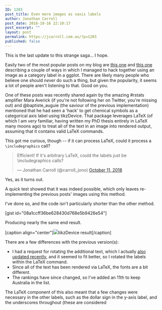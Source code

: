 ```yaml
---
ID: 1203
post_title: Even more images as xaxis labels
author: Jonathan Carroll
post_date: 2018-10-16 22:10:17
post_excerpt: ""
layout: post
permalink: https://jcarroll.com.au/?p=1203
published: false
---
```

This is the last update to this strange saga... I hope.

<!--more-->

Easily two of the most popular posts on my blog are <a href="https://jcarroll.com.au/2016/06/02/images-as-x-axis-labels/">this one</a> and <a href="https://jcarroll.com.au/2016/06/03/images-as-x-axis-labels-updated/">this one</a> describing a couple of ways in which I managed to hack together using an image as a category label in a ggplot. There are likely many people who believe one should _never_ do such a thing, but given the popularity, it seems a lot of people aren't listening to that. Good on you.

One of these posts was recently shared again by the amazing #rstats amplifier Mara Averick (if you're not following her on Twitter, you're missing out) and @baptiste_auguie (the saviour of the previous implementation) mentioned that he had seen a 'hack' to get chemical symbols as a categorical axis label using tikzDevice. That package leverages LaTeX (of which I am _very_ familiar, having written my PhD thesis entirely in LaTeX many moons ago) to treat all of the text in an image into rendered output, assuming that it contains valid LaTeX commands.

This got me curious, though -- if it can process LaTeX, could it process a <code>\\includegraphics</code> call?

<blockquote class="twitter-tweet" data-lang="en"><p lang="en" dir="ltr">Efficient! If it&#39;s arbitrary LaTeX, could the labels just be \includegraphics calls?</p>&mdash; Jonathan Carroll (@carroll_jono) <a href="https://twitter.com/carroll_jono/status/1050535371241476096?ref_src=twsrc%5Etfw">October 11, 2018</a></blockquote>
<script async src="https://platform.twitter.com/widgets.js" charset="utf-8"></script>

Yes, as it turns out. 

A quick test showed that it was indeed possible, which only leaves re-implementing the previous posts' images using this method.

I've done so, and the code isn't particularly shorter than the other method.

[gist id="08a1ccff36be628430d768e5b9426e54"]

Producing nearly the same end result.

[caption align="center"]<img src="https://jcarroll.com.au/wp-content/uploads/2018/10/xaxis.png" />tikzDevice result[/caption]

There are a few differences with the previous version(s):

 - I had a request for rotating the additional text, which I actually <a href="https://gist.github.com/jonocarroll/2f9490f1f5e7c82ef8b791a4b91fc9ca#file-images_as_xaxis_labels_updated-r">also updated recently</a>, and it seemed to fit better, so I rotated the labels within the LaTeX command.
 - Since all of the text has been rendered via LaTeX, the fonts are a bit different.
 - The rankings have since changed, so I've added an 11th to keep Australia in the list.

The LaTeX component of this also meant that a few changes were necessary in the other labels, such as the dollar sign in the y-axis label, and the underscores throughout (these are considered